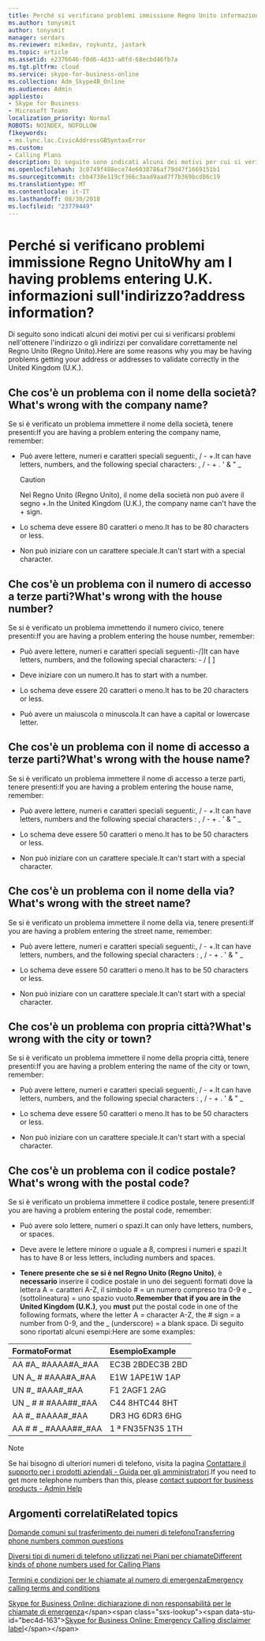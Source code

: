 ```yaml
---
title: Perché si verificano problemi immissione Regno Unito informazioni sull'indirizzo?
ms.author: tonysmit
author: tonysmit
manager: serdars
ms.reviewer: mikedav, roykuntz, jastark
ms.topic: article
ms.assetid: e2376646-f0d6-4d33-a8fd-68ecbd46fb7a
ms.tgt.pltfrm: cloud
ms.service: skype-for-business-online
ms.collection: Adm_Skype4B_Online
ms.audience: Admin
appliesto:
- Skype for Business
- Microsoft Teams
localization_priority: Normal
ROBOTS: NOINDEX, NOFOLLOW
f1keywords:
- ms.lync.lac.CivicAddressGBSyntaxError
ms.custom:
- Calling Plans
description: Di seguito sono indicati alcuni dei motivi per cui si verificarsi problemi nell'ottenere l'indirizzo o gli indirizzi per convalidare correttamente nel Regno Unito (Regno Unito).
ms.openlocfilehash: 3c0749f488ece74e6038786af79d47f1669151b1
ms.sourcegitcommit: cbb4738e119cf366c3aad9aad7f7b369bcd86c19
ms.translationtype: MT
ms.contentlocale: it-IT
ms.lasthandoff: 08/30/2018
ms.locfileid: "23779449"
---
```

# <a name="why-am-i-having-problems-entering-uk-address-information"></a><span data-ttu-id="bec4d-104">Perché si verificano problemi immissione Regno Unito</span><span class="sxs-lookup"><span data-stu-id="bec4d-104">Why am I having problems entering U.K.</span></span> <span data-ttu-id="bec4d-105">informazioni sull'indirizzo?</span><span class="sxs-lookup"><span data-stu-id="bec4d-105">address information?</span></span>

<span data-ttu-id="bec4d-106">Di seguito sono indicati alcuni dei motivi per cui si verificarsi problemi nell'ottenere l'indirizzo o gli indirizzi per convalidare correttamente nel Regno Unito (Regno Unito).</span><span class="sxs-lookup"><span data-stu-id="bec4d-106">Here are some reasons why you may be having problems getting your address or addresses to validate correctly in the United Kingdom (U.K.).</span></span>
  
## <a name="whats-wrong-with-the-company-name"></a><span data-ttu-id="bec4d-107">Che cos'è un problema con il nome della società?</span><span class="sxs-lookup"><span data-stu-id="bec4d-107">What's wrong with the company name?</span></span>

<span data-ttu-id="bec4d-108">Se si è verificato un problema immettere il nome della società, tenere presenti:</span><span class="sxs-lookup"><span data-stu-id="bec4d-108">If you are having a problem entering the company name, remember:</span></span>
  
- <span data-ttu-id="bec4d-109">Può avere lettere, numeri e caratteri speciali seguenti:, / - +.</span><span class="sxs-lookup"><span data-stu-id="bec4d-109">It can have letters, numbers, and the following special characters: , / - + .</span></span> <span data-ttu-id="bec4d-110">' &amp; " _</span><span class="sxs-lookup"><span data-stu-id="bec4d-110"></span></span> 
    
    > [!CAUTION]
    > <span data-ttu-id="bec4d-111">Nel Regno Unito (Regno Unito), il nome della società non può avere il segno +.</span><span class="sxs-lookup"><span data-stu-id="bec4d-111">In the United Kingdom (U.K.), the company name can't have the + sign.</span></span> 
  
- <span data-ttu-id="bec4d-112">Lo schema deve essere 80 caratteri o meno.</span><span class="sxs-lookup"><span data-stu-id="bec4d-112">It has to be 80 characters or less.</span></span>
    
- <span data-ttu-id="bec4d-113">Non può iniziare con un carattere speciale.</span><span class="sxs-lookup"><span data-stu-id="bec4d-113">It can't start with a special character.</span></span>
    
## <a name="whats-wrong-with-the-house-number"></a><span data-ttu-id="bec4d-114">Che cos'è un problema con il numero di accesso a terze parti?</span><span class="sxs-lookup"><span data-stu-id="bec4d-114">What's wrong with the house number?</span></span>

<span data-ttu-id="bec4d-115">Se si è verificato un problema immettendo il numero civico, tenere presenti:</span><span class="sxs-lookup"><span data-stu-id="bec4d-115">If you are having a problem entering the house number, remember:</span></span>
  
- <span data-ttu-id="bec4d-116">Può avere lettere, numeri e caratteri speciali seguenti:-/]</span><span class="sxs-lookup"><span data-stu-id="bec4d-116">It can have letters, numbers, and the following special characters: - / [ ]</span></span>
    
- <span data-ttu-id="bec4d-117">Deve iniziare con un numero.</span><span class="sxs-lookup"><span data-stu-id="bec4d-117">It has to start with a number.</span></span>
    
- <span data-ttu-id="bec4d-118">Lo schema deve essere 20 caratteri o meno.</span><span class="sxs-lookup"><span data-stu-id="bec4d-118">It has to be 20 characters or less.</span></span>
    
- <span data-ttu-id="bec4d-119">Può avere un maiuscola o minuscola.</span><span class="sxs-lookup"><span data-stu-id="bec4d-119">It can have a capital or lowercase letter.</span></span>
    
## <a name="whats-wrong-with-the-house-name"></a><span data-ttu-id="bec4d-120">Che cos'è un problema con il nome di accesso a terze parti?</span><span class="sxs-lookup"><span data-stu-id="bec4d-120">What's wrong with the house name?</span></span>

<span data-ttu-id="bec4d-121">Se si è verificato un problema immettere il nome di accesso a terze parti, tenere presenti:</span><span class="sxs-lookup"><span data-stu-id="bec4d-121">If you are having a problem entering the house name, remember:</span></span>
  
- <span data-ttu-id="bec4d-122">Può avere lettere, numeri e caratteri speciali seguenti:, / - +.</span><span class="sxs-lookup"><span data-stu-id="bec4d-122">It can have letters, numbers and the following special characters : , / - + .</span></span> <span data-ttu-id="bec4d-123">' &amp; " _</span><span class="sxs-lookup"><span data-stu-id="bec4d-123"></span></span>
    
- <span data-ttu-id="bec4d-124">Lo schema deve essere 50 caratteri o meno.</span><span class="sxs-lookup"><span data-stu-id="bec4d-124">It has to be 50 characters or less.</span></span>
    
- <span data-ttu-id="bec4d-125">Non può iniziare con un carattere speciale.</span><span class="sxs-lookup"><span data-stu-id="bec4d-125">It can't start with a special character.</span></span>
    
## <a name="whats-wrong-with-the-street-name"></a><span data-ttu-id="bec4d-126">Che cos'è un problema con il nome della via?</span><span class="sxs-lookup"><span data-stu-id="bec4d-126">What's wrong with the street name?</span></span>

<span data-ttu-id="bec4d-127">Se si è verificato un problema immettere il nome della via, tenere presenti:</span><span class="sxs-lookup"><span data-stu-id="bec4d-127">If you are having a problem entering the street name, remember:</span></span>
  
- <span data-ttu-id="bec4d-128">Può avere lettere, numeri e caratteri speciali seguenti:, / - +.</span><span class="sxs-lookup"><span data-stu-id="bec4d-128">It can have letters, numbers, and the following special characters : , / - + .</span></span> <span data-ttu-id="bec4d-129">' &amp; " _</span><span class="sxs-lookup"><span data-stu-id="bec4d-129"></span></span> 
    
- <span data-ttu-id="bec4d-130">Lo schema deve essere 50 caratteri o meno.</span><span class="sxs-lookup"><span data-stu-id="bec4d-130">It has to be 50 characters or less.</span></span>
    
- <span data-ttu-id="bec4d-131">Non può iniziare con un carattere speciale.</span><span class="sxs-lookup"><span data-stu-id="bec4d-131">It can't start with a special character.</span></span> 
    
## <a name="whats-wrong-with-the-city-or-town"></a><span data-ttu-id="bec4d-132">Che cos'è un problema con propria città?</span><span class="sxs-lookup"><span data-stu-id="bec4d-132">What's wrong with the city or town?</span></span>

<span data-ttu-id="bec4d-133">Se si è verificato un problema immettere il nome della propria città, tenere presenti:</span><span class="sxs-lookup"><span data-stu-id="bec4d-133">If you are having a problem entering the name of the city or town, remember:</span></span>
  
- <span data-ttu-id="bec4d-134">Può avere lettere, numeri e caratteri speciali seguenti:, / - +.</span><span class="sxs-lookup"><span data-stu-id="bec4d-134">It can have letters, numbers, and the following special characters : , / - + .</span></span> <span data-ttu-id="bec4d-135">' &amp; " _</span><span class="sxs-lookup"><span data-stu-id="bec4d-135"></span></span>
    
- <span data-ttu-id="bec4d-136">Lo schema deve essere 50 caratteri o meno.</span><span class="sxs-lookup"><span data-stu-id="bec4d-136">It has to be 50 characters or less.</span></span>
    
- <span data-ttu-id="bec4d-137">Non può iniziare con un carattere speciale.</span><span class="sxs-lookup"><span data-stu-id="bec4d-137">It can't start with a special character.</span></span> 
    
## <a name="whats-wrong-with-the-postal-code"></a><span data-ttu-id="bec4d-138">Che cos'è un problema con il codice postale?</span><span class="sxs-lookup"><span data-stu-id="bec4d-138">What's wrong with the postal code?</span></span>

<span data-ttu-id="bec4d-139">Se si è verificato un problema immettere il codice postale, tenere presenti:</span><span class="sxs-lookup"><span data-stu-id="bec4d-139">If you are having a problem entering the postal code, remember:</span></span>
  
- <span data-ttu-id="bec4d-140">Può avere solo lettere, numeri o spazi.</span><span class="sxs-lookup"><span data-stu-id="bec4d-140">It can only have letters, numbers, or spaces.</span></span>
    
- <span data-ttu-id="bec4d-141">Deve avere le lettere minore o uguale a 8, compresi i numeri e spazi.</span><span class="sxs-lookup"><span data-stu-id="bec4d-141">It has to have 8 or less letters, including numbers and spaces.</span></span>
    
- <span data-ttu-id="bec4d-142">**Tenere presente che se si è nel Regno Unito (Regno Unito)**, è **necessario** inserire il codice postale in uno dei seguenti formati dove la lettera A = caratteri A-Z, il simbolo # = un numero compreso tra 0-9 e _ (sottolineatura) = uno spazio vuoto.</span><span class="sxs-lookup"><span data-stu-id="bec4d-142">**Remember that if you are in the United Kingdom (U.K.)**, you **must** put the postal code in one of the following formats, where the letter A = character A-Z, the # sign = a number from 0-9, and the _ (underscore) = a blank space.</span></span> <span data-ttu-id="bec4d-143">Di seguito sono riportati alcuni esempi:</span><span class="sxs-lookup"><span data-stu-id="bec4d-143">Here are some examples:</span></span>
    
|<span data-ttu-id="bec4d-144">**Formato**</span><span class="sxs-lookup"><span data-stu-id="bec4d-144">**Format**</span></span>|<span data-ttu-id="bec4d-145">**Esempio**</span><span class="sxs-lookup"><span data-stu-id="bec4d-145">**Example**</span></span>|
|:-----|:-----|
|<span data-ttu-id="bec4d-146">AA #A_ #AA</span><span class="sxs-lookup"><span data-stu-id="bec4d-146">AA#A_#AA</span></span>  <br/> |<span data-ttu-id="bec4d-147">EC3B 2BD</span><span class="sxs-lookup"><span data-stu-id="bec4d-147">EC3B 2BD</span></span>  <br/> |
|<span data-ttu-id="bec4d-148">UN A_ # #AA</span><span class="sxs-lookup"><span data-stu-id="bec4d-148">A#A_#AA</span></span>  <br/> |<span data-ttu-id="bec4d-149">E1W 1AP</span><span class="sxs-lookup"><span data-stu-id="bec4d-149">E1W 1AP</span></span>  <br/> |
|<span data-ttu-id="bec4d-150">UN #_ #AA</span><span class="sxs-lookup"><span data-stu-id="bec4d-150">A#_#AA</span></span>  <br/> |<span data-ttu-id="bec4d-151">F1 2AG</span><span class="sxs-lookup"><span data-stu-id="bec4d-151">F1 2AG</span></span>  <br/> |
|<span data-ttu-id="bec4d-152">UN _ # # #AA</span><span class="sxs-lookup"><span data-stu-id="bec4d-152">A##_#AA</span></span>  <br/> |<span data-ttu-id="bec4d-153">C44 8HT</span><span class="sxs-lookup"><span data-stu-id="bec4d-153">C44 8HT</span></span>  <br/> |
|<span data-ttu-id="bec4d-154">AA #_ #AA</span><span class="sxs-lookup"><span data-stu-id="bec4d-154">AA#_#AA</span></span>  <br/> |<span data-ttu-id="bec4d-155">DR3 HG 6</span><span class="sxs-lookup"><span data-stu-id="bec4d-155">DR3 6HG</span></span>  <br/> |
|<span data-ttu-id="bec4d-156">AA # # _ #AA</span><span class="sxs-lookup"><span data-stu-id="bec4d-156">AA##_#AA</span></span>  <br/> |<span data-ttu-id="bec4d-157">1 ª FN35</span><span class="sxs-lookup"><span data-stu-id="bec4d-157">FN35 1TH</span></span>  <br/> |

> [!NOTE]
> <span data-ttu-id="bec4d-158">Se hai bisogno di ulteriori numeri di telefono, visita la pagina [Contattare il supporto per i prodotti aziendali - Guida per gli amministratori](https://support.office.com/article/32a17ca7-6fa0-4870-8a8d-e25ba4ccfd4b).</span><span class="sxs-lookup"><span data-stu-id="bec4d-158">If you need to get more telephone numbers than this, please [contact support for business products - Admin Help](https://support.office.com/article/32a17ca7-6fa0-4870-8a8d-e25ba4ccfd4b)</span></span>

   
## <a name="related-topics"></a><span data-ttu-id="bec4d-159">Argomenti correlati</span><span class="sxs-lookup"><span data-stu-id="bec4d-159">Related topics</span></span>
[<span data-ttu-id="bec4d-160">Domande comuni sul trasferimento dei numeri di telefono</span><span class="sxs-lookup"><span data-stu-id="bec4d-160">Transferring phone numbers common questions</span></span>](/microsoftteams/transferring-phone-numbers-common-questions)

[<span data-ttu-id="bec4d-161">Diversi tipi di numeri di telefono utilizzati nei Piani per chiamate</span><span class="sxs-lookup"><span data-stu-id="bec4d-161">Different kinds of phone numbers used for Calling Plans</span></span>](/microsoftteams/different-kinds-of-phone-numbers-used-for-calling-plans)

[<span data-ttu-id="bec4d-162">Termini e condizioni per le chiamate al numero di emergenza</span><span class="sxs-lookup"><span data-stu-id="bec4d-162">Emergency calling terms and conditions</span></span>](/microsoftteams/emergency-calling-terms-and-conditions)

<span data-ttu-id="bec4d-163">[Skype for Business Online: dichiarazione di non responsabilità per le chiamate di emergenza](https://github.com/MicrosoftDocs/OfficeDocs-SkypeForBusiness/blob/live/Skype/SfbOnline/downloads/emergency-calling/emergency-calling-label-(en-us)-(v.1.0).zip?raw=true)</span><span class="sxs-lookup"><span data-stu-id="bec4d-163">[Skype for Business Online: Emergency Calling disclaimer label](https://github.com/MicrosoftDocs/OfficeDocs-SkypeForBusiness/blob/live/Skype/SfbOnline/downloads/emergency-calling/emergency-calling-label-(en-us)-(v.1.0).zip?raw=true)</span></span>

  
 